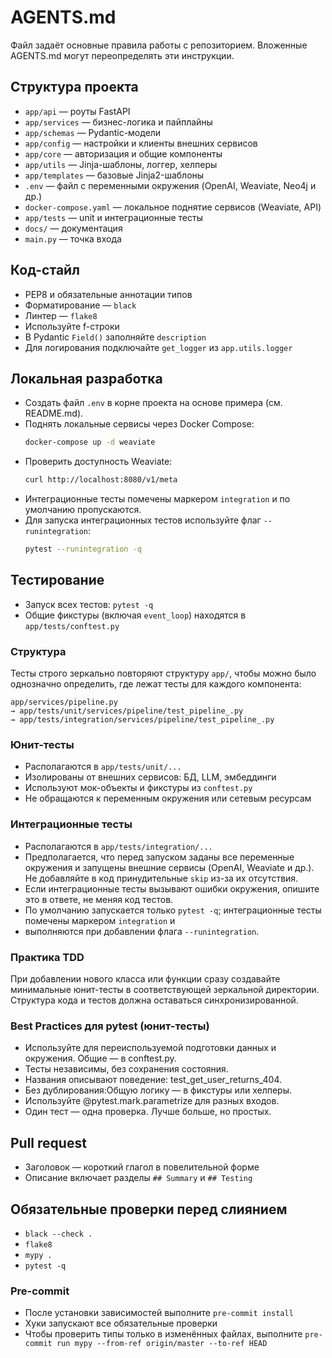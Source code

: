# AGENTS.md

Файл задаёт основные правила работы с репозиторием. Вложенные AGENTS.md могут переопределять эти инструкции.

## Структура проекта
- `app/api` — роуты FastAPI
- `app/services` — бизнес-логика и пайплайны
- `app/schemas` — Pydantic-модели
- `app/config` — настройки и клиенты внешних сервисов
- `app/core` — авторизация и общие компоненты
- `app/utils` — Jinja-шаблоны, логгер, хелперы
- `app/templates` — базовые Jinja2-шаблоны
- `.env` — файл с переменными окружения (OpenAI, Weaviate, Neo4j и др.)
- `docker-compose.yaml` — локальное поднятие сервисов (Weaviate, API)
- `app/tests` — unit и интеграционные тесты
- `docs/` — документация
- `main.py` — точка входа

## Код-стайл
- PEP8 и обязательные аннотации типов
- Форматирование — `black`
- Линтер — `flake8`
- Используйте f-строки
- В Pydantic `Field()` заполняйте `description`
- Для логирования подключайте `get_logger` из `app.utils.logger`

## Локальная разработка

- Создать файл `.env` в корне проекта на основе примера (см. README.md).
- Поднять локальные сервисы через Docker Compose:
  ```bash
  docker-compose up -d weaviate
  ```
- Проверить доступность Weaviate:
  ```bash
  curl http://localhost:8080/v1/meta
  ```
- Интеграционные тесты помечены маркером `integration` и по умолчанию пропускаются.
- Для запуска интеграционных тестов используйте флаг `--runintegration`:
  ```bash
  pytest --runintegration -q
  ```

## Тестирование

- Запуск всех тестов: `pytest -q`
- Общие фикстуры (включая `event_loop`) находятся в `app/tests/conftest.py`

### Структура

Тесты строго зеркально повторяют структуру `app/`, чтобы можно было однозначно определить, где лежат тесты для каждого компонента:

```
app/services/pipeline.py
→ app/tests/unit/services/pipeline/test_pipeline_.py
→ app/tests/integration/services/pipeline/test_pipeline_.py
```

### Юнит-тесты

- Располагаются в `app/tests/unit/...`
- Изолированы от внешних сервисов: БД, LLM, эмбеддинги
- Используют мок-объекты и фикстуры из `conftest.py`
- Не обращаются к переменным окружения или сетевым ресурсам

### Интеграционные тесты

- Располагаются в `app/tests/integration/...`
- Предполагается, что перед запуском заданы все переменные окружения и запущены внешние сервисы
  (OpenAI, Weaviate и др.). Не добавляйте в код принудительные `skip` из-за их отсутствия.
- Если интеграционные тесты вызывают ошибки окружения, опишите это в ответе, не меняя код тестов.
- По умолчанию запускается только `pytest -q`; интеграционные тесты помечены маркером `integration` и
- выполняются при добавлении флага `--runintegration`.

### Практика TDD

При добавлении нового класса или функции сразу создавайте минимальные юнит-тесты в соответствующей зеркальной директории. Структура кода и тестов должна оставаться синхронизированной.

### Best Practices для pytest (юнит-тесты)

- Используйте для переиспользуемой подготовки данных и окружения. Общие — в conftest.py.
- Тесты независимы, без сохранения состояния.
- Названия описывают поведение: test_get_user_returns_404.
- Без дублирования:Общую логику — в фикстуры или хелперы.
- Используйте @pytest.mark.parametrize для разных входов.
- Один тест — одна проверка. Лучше больше, но простых.

## Pull request
- Заголовок — короткий глагол в повелительной форме
- Описание включает разделы `## Summary` и `## Testing`

## Обязательные проверки перед слиянием
- `black --check .`
- `flake8`
- `mypy .`
- `pytest -q`

### Pre-commit
- После установки зависимостей выполните `pre-commit install`
- Хуки запускают все обязательные проверки
- Чтобы проверить типы только в изменённых файлах, выполните
  `pre-commit run mypy --from-ref origin/master --to-ref HEAD`
